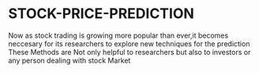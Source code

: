 # STOCK-PRICE-PREDICTION
Now as stock trading is growing more popular than ever,it becomes neccesary for its researchers to explore new techniques for the prediction
These Methods are Not only helpful to researchers but also to investors or any person dealing with stock Market
